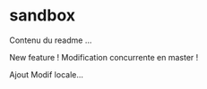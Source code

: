 # sandbox

Contenu du readme ...

New feature !
Modification concurrente en master !

Ajout
Modif locale...
